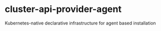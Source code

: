 # cluster-api-provider-agent
Kubernetes-native declarative infrastructure for agent based installation
